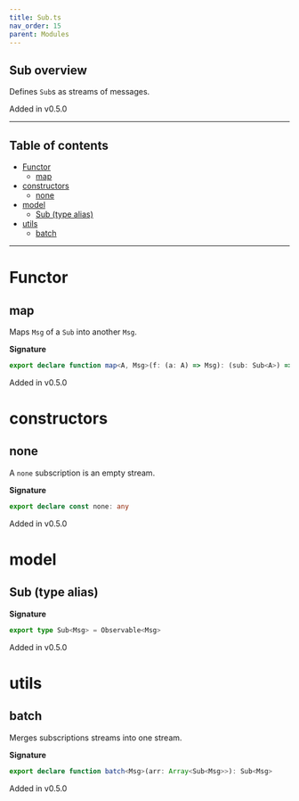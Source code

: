 ```yaml
---
title: Sub.ts
nav_order: 15
parent: Modules
---
```


## Sub overview

Defines `Sub`s as streams of messages.

Added in v0.5.0

---

<h2 class="text-delta">Table of contents</h2>

- [Functor](#functor)
  - [map](#map)
- [constructors](#constructors)
  - [none](#none)
- [model](#model)
  - [Sub (type alias)](#sub-type-alias)
- [utils](#utils)
  - [batch](#batch)

---

# Functor

## map

Maps `Msg` of a `Sub` into another `Msg`.

**Signature**

```ts
export declare function map<A, Msg>(f: (a: A) => Msg): (sub: Sub<A>) => Sub<Msg>
```

Added in v0.5.0

# constructors

## none

A `none` subscription is an empty stream.

**Signature**

```ts
export declare const none: any
```

Added in v0.5.0

# model

## Sub (type alias)

**Signature**

```ts
export type Sub<Msg> = Observable<Msg>
```

Added in v0.5.0

# utils

## batch

Merges subscriptions streams into one stream.

**Signature**

```ts
export declare function batch<Msg>(arr: Array<Sub<Msg>>): Sub<Msg>
```

Added in v0.5.0
